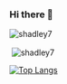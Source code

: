### Hi there 👋


<p align="left"> <img src="https://komarev.com/ghpvc/?username=shadley7" alt="shadley7" /> </p>

<p>&nbsp;<img align="center" src="https://github-readme-stats.vercel.app/api?username=shadley7&show_icons=true&theme=dark&count_private=true&exclude_repo=laravel-project,vuejs-laravel-project&hide=php" alt="shadley7" /></p>

[![Top Langs](https://github-readme-stats.vercel.app/api/top-langs/?username=shadley7&langs_count=8&count_private=true)](https://github.com/shadley7/github-readme-stats)

<!--
**shadley7/shadley7** is a ✨ _special_ ✨ repository because its `README.md` (this file) appears on your GitHub profile.

Here are some ideas to get you started:

- 🔭 I’m currently working on ...
- 🌱 I’m currently learning ...
- 👯 I’m looking to collaborate on ...
- 🤔 I’m looking for help with ...
- 💬 Ask me about ...
- 📫 How to reach me: ...
- 😄 Pronouns: ...
- ⚡ Fun fact: ...
-->

